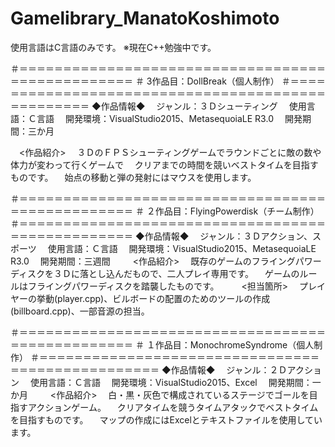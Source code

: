 # Gamelibrary_ManatoKoshimoto
使用言語はC言語のみです。
※現在C++勉強中です。

＃＝＝＝＝＝＝＝＝＝＝＝＝＝＝＝＝＝＝＝＝＝＝＝＝＝＝＝＝＝＝＝＝＝＝＝＝＝＝＝＝＝＝＝＝＝＝＝＝＝
＃	3作品目：DollBreak（個人制作）
＃＝＝＝＝＝＝＝＝＝＝＝＝＝＝＝＝＝＝＝＝＝＝＝＝＝＝＝＝＝＝＝＝＝＝＝＝＝＝＝＝＝＝＝＝＝＝＝＝＝
◆作品情報◆
　ジャンル：３Ｄシューティング
　使用言語：Ｃ言語
　開発環境：VisualStudio2015、MetasequoiaLE R3.0
　開発期間：三か月

　<作品紹介>
　３ＤのＦＰＳシューティングゲームでラウンドごとに敵の数や体力が変わって行くゲームで
　クリアまでの時間を競いベストタイムを目指すものです。
　始点の移動と弾の発射にはマウスを使用します。


＃＝＝＝＝＝＝＝＝＝＝＝＝＝＝＝＝＝＝＝＝＝＝＝＝＝＝＝＝＝＝＝＝＝＝＝＝＝＝＝＝＝＝＝＝＝＝＝＝＝
＃	２作品目：FlyingPowerdisk（チーム制作）
＃＝＝＝＝＝＝＝＝＝＝＝＝＝＝＝＝＝＝＝＝＝＝＝＝＝＝＝＝＝＝＝＝＝＝＝＝＝＝＝＝＝＝＝＝＝＝＝＝＝
◆作品情報◆
　ジャンル：３Ｄアクション、スポーツ
　使用言語：Ｃ言語
　開発環境：VisualStudio2015、MetasequoiaLE R3.0
　開発期間：三週間
　
　<作品紹介>
　既存のゲームのフライングパワーディスクを３Ｄに落とし込んだもので、二人プレイ専用です。
　ゲームのルールはフライングパワーディスクを踏襲したものです。
　
　<担当箇所>
　プレイヤーの挙動(player.cpp)、ビルボードの配置のためのツールの作成(billboard.cpp)、一部音源の担当。


＃＝＝＝＝＝＝＝＝＝＝＝＝＝＝＝＝＝＝＝＝＝＝＝＝＝＝＝＝＝＝＝＝＝＝＝＝＝＝＝＝＝＝＝＝＝＝＝＝＝
＃	１作品目：MonochromeSyndrome（個人制作）
＃＝＝＝＝＝＝＝＝＝＝＝＝＝＝＝＝＝＝＝＝＝＝＝＝＝＝＝＝＝＝＝＝＝＝＝＝＝＝＝＝＝＝＝＝＝＝＝＝＝
◆作品情報◆
　ジャンル：２Ｄアクション
　使用言語：Ｃ言語
　開発環境：VisualStudio2015、Excel
　開発期間：一か月
　
　<作品紹介>
　白・黒・灰色で構成されているステージでゴールを目指すアクションゲーム。
　クリアタイムを競うタイムアタックでベストタイムを目指すものです。
　マップの作成にはExcelとテキストファイルを使用しています。